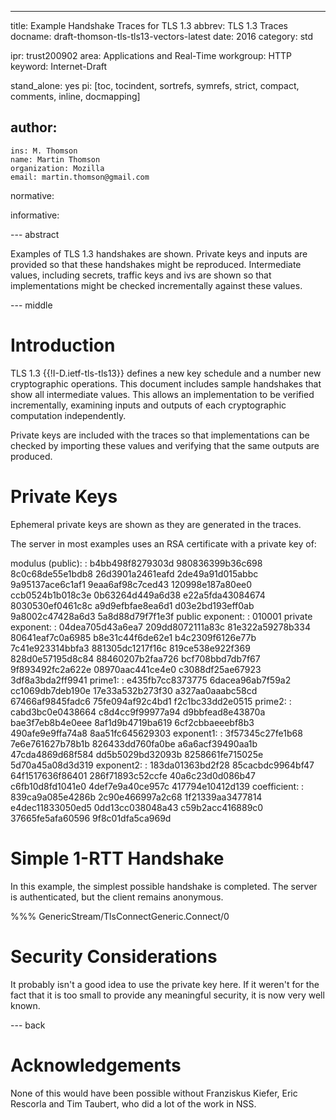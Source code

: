 ---
title: Example Handshake Traces for TLS 1.3
abbrev: TLS 1.3 Traces
docname: draft-thomson-tls-tls13-vectors-latest
date: 2016
category: std

ipr: trust200902
area: Applications and Real-Time
workgroup: HTTP
keyword: Internet-Draft

stand_alone: yes
pi: [toc, tocindent, sortrefs, symrefs, strict, compact, comments, inline, docmapping]

author:
 -
    ins: M. Thomson
    name: Martin Thomson
    organization: Mozilla
    email: martin.thomson@gmail.com

normative:

informative:

--- abstract

Examples of TLS 1.3 handshakes are shown.  Private keys and inputs are
provided so that these handshakes might be reproduced.  Intermediate
values, including secrets, traffic keys and ivs are shown so that
implementations might be checked incrementally against these values.


--- middle

# Introduction

TLS 1.3 {{!I-D.ietf-tls-tls13}} defines a new key schedule and a number new
cryptographic operations.  This document includes sample handshakes that
show all intermediate values.  This allows an implementation to be verified
incrementally, examining inputs and outputs of each cryptographic computation
independently.

Private keys are included with the traces so that implementations can be
checked by importing these values and verifying that the same outputs are
produced.


# Private Keys

Ephemeral private keys are shown as they are generated in the traces.

The server in most examples uses an RSA certificate with a private key of:

modulus (public):
:   b4bb498f8279303d 980836399b36c698 8c0c68de55e1bdb8 26d3901a2461eafd
    2de49a91d015abbc 9a95137ace6c1af1 9eaa6af98c7ced43 120998e187a80ee0
    ccb0524b1b018c3e 0b63264d449a6d38 e22a5fda43084674 8030530ef0461c8c
    a9d9efbfae8ea6d1 d03e2bd193eff0ab 9a8002c47428a6d3 5a8d88d79f7f1e3f
public exponent:
:    010001
private exponent:
:   04dea705d43a6ea7 209dd8072111a83c 81e322a59278b334 80641eaf7c0a6985
    b8e31c44f6de62e1 b4c2309f6126e77b 7c41e923314bbfa3 881305dc1217f16c
    819ce538e922f369 828d0e57195d8c84 88460207b2faa726 bcf708bbd7db7f67
    9f893492fc2a622e 08970aac441ce4e0 c3088df25ae67923 3df8a3bda2ff9941
prime1:
:   e435fb7cc8373775 6dacea96ab7f59a2 cc1069db7deb190e 17e33a532b273f30
    a327aa0aaabc58cd 67466af9845fadc6 75fe094af92c4bd1 f2c1bc33dd2e0515
prime2:
:   cabd3bc0e0438664 c8d4cc9f99977a94 d9bbfead8e43870a bae3f7eb8b4e0eee
    8af1d9b4719ba619 6cf2cbbaeeebf8b3 490afe9e9ffa74a8 8aa51fc645629303
exponent1:
:   3f57345c27fe1b68 7e6e761627b78b1b 826433dd760fa0be a6a6acf39490aa1b
    47cda4869d68f584 dd5b5029bd32093b 8258661fe715025e 5d70a45a08d3d319
exponent2:
:   183da01363bd2f28 85cacbdc9964bf47 64f1517636f86401 286f71893c52ccfe
    40a6c23d0d086b47 c6fb10d8fd1041e0 4def7e9a40ce957c 417794e10412d139
coefficient:
:   839ca9a085e4286b 2c90e466997a2c68 1f21339aa3477814 e4dec11833050ed5
    0dd13cc038048a43 c59b2acc416889c0 37665fe5afa60596 9f8c01dfa5ca969d


# Simple 1-RTT Handshake

In this example, the simplest possible handshake is completed.  The server is
authenticated, but the client remains anonymous.

%%% GenericStream/TlsConnectGeneric.Connect/0


# Security Considerations

It probably isn't a good idea to use the private key here.  If it weren't for
the fact that it is too small to provide any meaningful security, it is now very
well known.


--- back

# Acknowledgements

None of this would have been possible without Franziskus Kiefer, Eric Rescorla
and Tim Taubert, who did a lot of the work in NSS.
